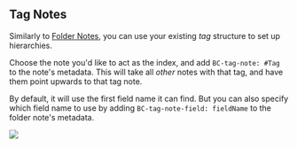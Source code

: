 ## Tag Notes

Similarly to [Folder Notes](Folder%20Notes.md), you can use your existing _tag_ structure to set up hierarchies.

Choose the note you'd like to act as the index, and add `BC-tag-note: #Tag` to the note's metadata. This will take all _other_ notes with that tag, and have them point upwards to that tag note.

By default, it will use the first field name it can find. But you can also specify which field name to use by adding `BC-tag-note-field: fieldName` to the folder note's metadata.

![](https://imgur.com/eONpeWH.gif)
